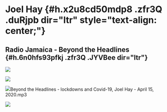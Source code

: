 
Joel Hay {#h.x2u8cd50mdp8 .zfr3Q .duRjpb dir="ltr" style="text-align: center;"}
========

Radio Jamaica - Beyond the Headlines {#h.6n0hfs93pfkj .zfr3Q .JYVBee dir="ltr"}
------------------------------------

[![](https://lh3.googleusercontent.com/dVaktoTkiG-t_63qDEuY_6bt6I5M_Er2tesORF_L_FhLr_GWf-wV3lF36OZXx3PjOqa9Ml29rTHFUEEjFqQ0QSm0_W4hmk_HDz0AGzpbfwVLgifqU01i=w1280)](https://www.google.com/url?q=https%3A%2F%2Fredcap.med.usc.edu%2Fsurveys%2F%3Fs%3DJ7KEL4YTKT&sa=D&sntz=1&usg=AFQjCNGgmJPVlIxKzdq9Pd16K5HC0kstRQ)

![](https://lh5.googleusercontent.com/In62nCqRq1PO7fzdjUq6JppOHPv8XiGBsjv5VLKFf8zQmwsdBr7OoNeVpTvhgNSosWHClR2uxHS-Uqi7l3VOjboD9OiwmKBFDEiKeJkMnlnYiir2ToYj=w1280)

![](https://www.google.com/images/icons/product/drive-32.png)Beyond the
Headlines - lockdowns and Covid-19, Joel Hay - April 15, 2020.mp3

![](https://lh4.googleusercontent.com/o0CUg4dmeRmHbfOtG9iDRYAo8PmwySobOSv76HJaL44oKiKbOEqImKRQ_sg7DT7ZA0UPTVIlN4-f4xz1SKsHOCm3gop1jC8uNfeSaR78M8Xi-o4yO7U6=w1280)
